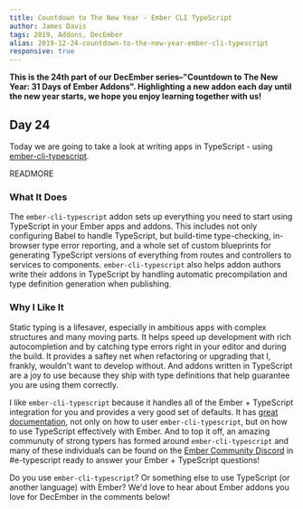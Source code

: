 ```yaml
---
title: Countdown to The New Year - Ember CLI TypeScript
author: James Davis
tags: 2019, Addons, DecEmber
alias: 2019-12-24-countdown-to-the-new-year-ember-cli-typescript
responsive: true
---
```


**This is the 24th part of our DecEmber series–"Countdown to The New Year: 31 Days of Ember Addons". Highlighting a new addon each day until the new year starts, we hope you enjoy learning together with us!**

## Day 24

Today we are going to take a look at writing apps in TypeScript - using [ember-cli-typescript](https://emberobserver.com/addons/ember-cli-typescript).

READMORE

### What It Does

The `ember-cli-typescript` addon sets up everything you need to start using TypeScript in your Ember apps and addons. This includes not only configuring Babel to handle TypeScript, but build-time type-checking, in-browser type error reporting, and a whole set of custom blueprints for generating TypeScript versions of everything from routes and controllers to services to components. `ember-cli-typescript` also helps addon authors write their addons in TypeScript by handling automatic precompilation and type definition generation when publishing.

### Why I Like It

Static typing is a lifesaver, especially in ambitious apps with complex structures and many moving parts. It helps speed up development with rich autocompletion and by catching type errors right in your editor and during the build. It provides a saftey net when refactoring or upgrading that I, frankly, wouldn't want to develop without. And addons written in TypeScript are a joy to use because they ship with type definitions that help guarantee you are using them correctly.

I like `ember-cli-typescript` because it handles all of the Ember + TypeScript integration for you and provides a very good set of defaults. It has [great documentation](https://ember-cli-typescript.com), not only on how to user `ember-cli-typescript`, but on how to use TypeScript effectively with Ember. And to top it off, an amazing communuty of strong typers has formed around `ember-cli-typescript` and many of these individuals can be found on the [Ember Community Discord](https://discord.gg/emberjs) in #e-typescript ready to answer your Ember + TypeScript questions!

Do you use `ember-cli-typescript`? Or something else to use TypeScript (or another language) with Ember? We'd love to hear about Ember addons you love for DecEmber in the comments below!
